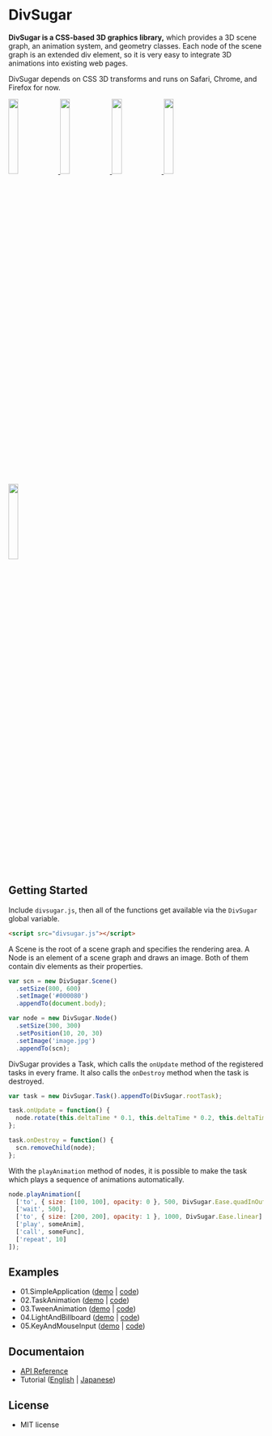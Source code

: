 DivSugar
========

**DivSugar is a CSS-based 3D graphics library,** which provides a 3D scene graph, an animation system, and geometry classes.
Each node of the scene graph is an extended div element, so it is very easy to integrate 3D animations into existing web pages.

DivSugar depends on CSS 3D transforms and runs on Safari, Chrome, and Firefox for now.

<a href="http://kitao.github.com/divsugar/examples/01.SimpleApplication/" target="_blank">
  <img src="http://kitao.github.com/divsugar/examples/screenshots/01.SimpleApplication.png" width="19.5%">
</a>
<a href="http://kitao.github.com/divsugar/examples/02.TaskAnimation/" target="_blank">
  <img src="http://kitao.github.com/divsugar/examples/screenshots/02.TaskAnimation.png" width="19.5%">
</a>
<a href="http://kitao.github.com/divsugar/examples/03.TweenAnimation/" target="_blank">
  <img src="http://kitao.github.com/divsugar/examples/screenshots/03.TweenAnimation.png" width="19.5%">
</a>
<a href="http://kitao.github.com/divsugar/examples/04.LightAndBillboard/" target="_blank">
  <img src="http://kitao.github.com/divsugar/examples/screenshots/04.LightAndBillboard.png" width="19.5%">
</a>
<a href="http://kitao.github.com/divsugar/examples/05.KeyAndMouseInput/" target="_blank">
  <img src="http://kitao.github.com/divsugar/examples/screenshots/05.KeyAndMouseInput.png" width="19.5%">
</a>

Getting Started
---------------
Include `divsugar.js`, then all of the functions get available via the `DivSugar` global variable.

```html
<script src="divsugar.js"></script>
```

A Scene is the root of a scene graph and specifies the rendering area.
A Node is an element of a scene graph and draws an image.
Both of them contain div elements as their properties.

```javascript
var scn = new DivSugar.Scene()
  .setSize(800, 600)
  .setImage('#000080')
  .appendTo(document.body);

var node = new DivSugar.Node()
  .setSize(300, 300)
  .setPosition(10, 20, 30)
  .setImage('image.jpg')
  .appendTo(scn);
```

DivSugar provides a Task, which calls the `onUpdate` method of the registered tasks in every frame.
It also calls the `onDestroy` method when the task is destroyed.

```javascript
var task = new DivSugar.Task().appendTo(DivSugar.rootTask);

task.onUpdate = function() {
  node.rotate(this.deltaTime * 0.1, this.deltaTime * 0.2, this.deltaTime * 0.3);
};

task.onDestroy = function() {
  scn.removeChild(node);
};
```

With the `playAnimation` method of nodes, it is possible to make the task which plays a sequence of animations automatically.

```javascript
node.playAnimation([
  ['to', { size: [100, 100], opacity: 0 }, 500, DivSugar.Ease.quadInOut],
  ['wait', 500],
  ['to', { size: [200, 200], opacity: 1 }, 1000, DivSugar.Ease.linear],
  ['play', someAnim],
  ['call', someFunc],
  ['repeat', 10]
]);
```

Examples
--------
- 01.SimpleApplication ([demo](http://kitao.github.com/divsugar/examples/01.SimpleApplication/) | [code](https://github.com/kitao/divsugar/blob/master/examples/01.SimpleApplication))
- 02.TaskAnimation ([demo](http://kitao.github.com/divsugar/examples/02.TaskAnimation/) | [code](https://github.com/kitao/divsugar/blob/master/examples/02.TaskAnimation))
- 03.TweenAnimation ([demo](http://kitao.github.com/divsugar/examples/03.TweenAnimation/) | [code](https://github.com/kitao/divsugar/blob/master/examples/03.TweenAnimation))
- 04.LightAndBillboard ([demo](http://kitao.github.com/divsugar/examples/04.LightAndBillboard/) | [code](https://github.com/kitao/divsugar/blob/master/examples/04.LightAndBillboard))
- 05.KeyAndMouseInput ([demo](http://kitao.github.com/divsugar/examples/05.KeyAndMouseInput/) | [code](https://github.com/kitao/divsugar/blob/master/examples/05.KeyAndMouseInput))

Documentaion
------------
- [API Reference](https://github.com/kitao/divsugar/blob/master/docs)
- Tutorial ([English](https://github.com/kitao/divsugar/wiki/DivSugar-Tutorial) | [Japanese](https://github.com/kitao/divsugar/wiki/DivSugar-チュートリアル))

License
-------
- MIT license
